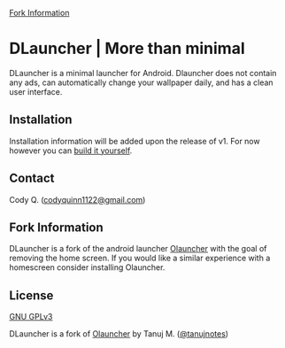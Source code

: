 [Fork Information](https://github.com/CatDevz/DLauncher#fork-information)

# DLauncher | More than minimal
DLauncher is a minimal launcher for Android. Dlauncher does not contain any ads, can automatically change your wallpaper daily, and has a clean user interface.

## Installation
Installation information will be added upon the release of v1. For now however you can [build it yourself](https://support.gonative.io/help/how-do-i-build-the-android-app-from-source-code).

## Contact
Cody Q. (codyquinn1122@gmail.com)

## Fork Information
DLauncher is a fork of the android launcher [Olauncher](https://github.com/tanujnotes/Olauncher) with the goal of removing the home screen. If you would like a similar experience with a homescreen consider installing Olauncher.

## License
[GNU GPLv3 ](https://www.gnu.org/licenses/gpl-3.0.en.html)

DLauncher is a fork of [Olauncher](https://github.com/tanujnotes/Olauncher) by Tanuj M. ([@tanujnotes](https://twitter.com/tanujnotes))
